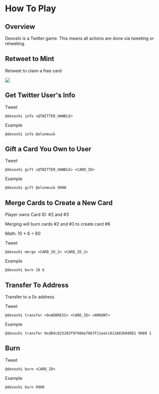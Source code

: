 # How To Play

## Overview

Dexoshi is a Twitter game. This means all actions are done via tweeting or retweting.

## Retweet to Mint

Retweet to claim a free card

![](https://user-images.githubusercontent.com/19412160/210462858-e2cdf4f5-d9cb-4fc1-afc7-a8255a3faf0f.jpeg)

## Get Twitter User's Info

Tweet

```
@dexoshi info <@TWITTER_HANDLE>
```

Example

```
@dexoshi info @elonmusk
```

## Gift a Card You Own to User

Tweet

```
@dexoshi gift <@TWITTER_HANDLE> <CARD_ID>
```

Example

```
@dexoshi gift @elonmusk 9900
```

## Merge Cards to Create a New Card

Player owns Card ID: #2 and #3

Merging will burn cards #2 and #3 to create card #6

Math: 10 \* 6 = 60

Tweet

```
@dexoshi merge <CARD_ID_2> <CARD_ID_2>
```

Example

```
@dexoshi burn 10 6
```

## Transfer To Address

Transfer to a 0x address

Tweet

```
@dexoshi transfer <0xADDRESS> <CARD_ID> <AMOUNT>
```

Example

```
@dexoshi transfer 0xdD4c825203f97984e7867F11eeCc813A036089D1 9900 1
```

## Burn

Tweet

```
@dexoshi burn <CARD_ID>
```

Example

```
@dexoshi burn 9900
```






